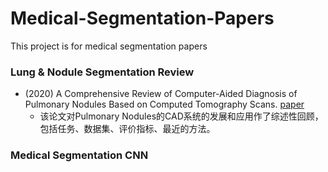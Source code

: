 # Medical-Segmentation-Papers
This project is for medical segmentation papers

### Lung & Nodule Segmentation Review
* (2020) A Comprehensive Review of Computer-Aided Diagnosis of Pulmonary Nodules Based on Computed Tomography Scans. [paper](https://ieeexplore.ieee.org/stamp/stamp.jsp?tp=&arnumber=9173767)
  - 该论文对Pulmonary Nodules的CAD系统的发展和应用作了综述性回顾，包括任务、数据集、评价指标、最近的方法。

### Medical Segmentation CNN
